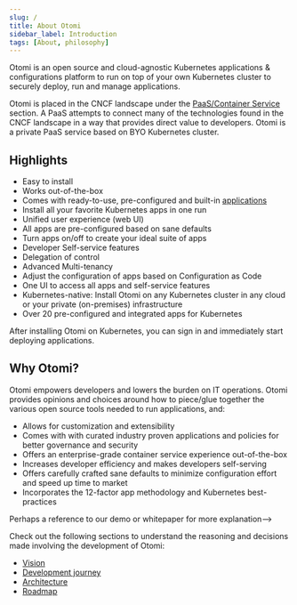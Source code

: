 ```yaml
---
slug: /
title: About Otomi
sidebar_label: Introduction
tags: [About, philosophy]
---
```


Otomi is an open source and cloud-agnostic Kubernetes applications & configurations platform to run on top of your own Kubernetes cluster to securely deploy, run and manage applications.

Otomi is placed in the CNCF landscape under the [PaaS/Container Service](https://landscape.cncf.io/guide#platform--paas-container-service) section. A PaaS attempts to connect many of the technologies found in the CNCF landscape in a way that provides direct value to developers. Otomi is a private PaaS service based on BYO Kubernetes cluster.

## Highlights

- Easy to install
- Works out-of-the-box
- Comes with ready-to-use, pre-configured and built-in [applications](/#appsuite)
- Install all your favorite Kubernetes apps in one run
- Unified user experience (web UI)
- All apps are pre-configured based on sane defaults
- Turn apps on/off to create your ideal suite of apps
- Developer Self-service features
- Delegation of control
- Advanced Multi-tenancy
- Adjust the configuration of apps based on Configuration as Code
- One UI to access all apps and self-service features
- Kubernetes-native: Install Otomi on any Kubernetes cluster in any cloud or your private (on-premises) infrastructure
- Over 20 pre-configured and integrated apps for Kubernetes

After installing Otomi on Kubernetes, you can sign in and immediately start deploying applications.

## Why Otomi?

<!--Just like you would expect from your favorite Linux distribution. After installing Otomi on Kubernetes, you can log in and immediately start deploying and use all the built-in applications.
Take inspiration from https://rancher.com/why-rancher/rancher-strengthens-kubernetes/
-->

Otomi empowers developers and lowers the burden on IT operations. Otomi provides opinions and choices around how to piece/glue together the various open source tools needed to run applications, and:

- Allows for customization and extensibility
- Comes with with curated industry proven applications and policies for better governance and security
- Offers an enterprise-grade container service experience out-of-the-box
- Increases developer efficiency and makes developers self-serving
- Offers carefully crafted sane defaults to minimize configuration effort and speed up time to market
- Incorporates the 12-factor app methodology and Kubernetes best-practices

<!-->Perhaps a reference to our demo or whitepaper for more explanation-->
<!-- This documentation is intended to provide technical, operational and background information for Otomi. -->

Check out the following sections to understand the reasoning and decisions made involving the development of Otomi:

- [Vision](/about/vision)
- [Development journey](/about/journey)
- [Architecture](/about/architecture)
- [Roadmap](/about/roadmap)

<!---
For developer information please visit the repositories involved:

 [otomi-core](https://github.com/redkubes/otomi-core/): The monorepo containing all the apps and configuration
- [otomi-tasks](https://github.com/redkubes/otomi-tasks/): The tasks used by core to massage apps to adhere to the configuration
- [otomi-clients](https://github.com/redkubes/otomi-clients/): The openapi generator for the clients used by the tasks-->
